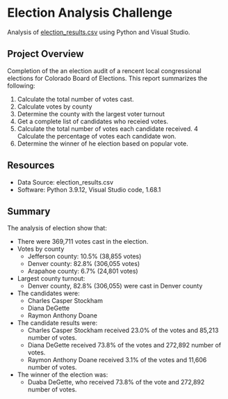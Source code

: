 # Election Analysis Challenge

Analysis of [election_results.csv](https://github.com/AjaniBenoit/Election-Analysis-Challenge/blob/main/election_results.csv) using Python and Visual Studio.

## Project Overview 

Completion of the an election audit of a rencent local congressional elections for Colorado Board of Elections. This report summarizes the following:

1. Calculate the total number of votes cast.
2. Calculate votes by county
3. Determine the county with the largest voter turnout
3. Get a complete list of candidates who receied votes. 
3. Calculate the total number of votes each candidate received. 
4 Calculate the percentage of votes each candidate won. 
5. Determine the winner of he election based on popular vote. 

## Resources 
- Data Source: election_results.csv
- Software: Python 3.9.12, Visual Studio code, 1.68.1

## Summary 
The analysis of election show that:
- There were 369,711 votes cast in the election. 
- Votes by county 
  - Jefferson county: 10.5% (38,855 votes)
  - Denver county: 82.8% (306,055 votes)
  - Arapahoe county: 6.7% (24,801 votes)
- Largest county turnout: 
  - Denver county, 82.8% (306,055) were cast in Denver county
- The candidates were: 
  - Charles Casper Stockham 
  - Diana DeGette
  - Raymon Anthony Doane
- The candidate results were: 
    - Charles Casper Stockham received 23.0% of the votes and 85,213 number of votes. 
    - Diana DeGette received 73.8% of the votes and 272,892 number of votes. 
    - Raymon Anthony Doane received 3.1% of the votes and 11,606 number of votes. 
- The winner of the election was:
    - Duaba DeGette, who received 73.8% of the vote and 272,892 number of votes. 
